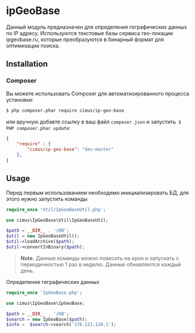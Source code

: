 ipGeoBase
==================
Данный модуль предназначен для определения геграфических данных по IP адресу.
Используются текстовые базы сервиса гео-локации ipgeobase.ru, которые преобразуются в бинарный формат для оптимизации поиска.

Installation
------------

### Composer

Вы можете использовать Composer для автоматизированного процесса установки:

```bash
$ php composer.phar require cimus/ip-geo-base
```

или вручную добавте ссылку в ваш файл `composer.json` и запустить` $ PHP composer.phar update`:

```json
{
    "require" : {
        "cimus/ip-geo-base": "dev-master"
    },
}
```

Usage
-----
Перед первым использованием необходимо инициализировать БД, для этого нужно запустить команды
```php
require_once 'Util/IpGeoBaseUtil.php';

use cimus\IpGeoBase\Util\IpGeoBaseUtil;

$path = __DIR__ . '/DB';
$util = new IpGeoBaseUtil();
$util->loadArchive($path);
$util->convertInBinary($path);
```

> **Note.** Данные команды можно повесить на крон и запускать с периодичностью 1 раз в неделю. Данные обнавляются каждый день.



Определение геграфических данных

```php
require_once 'IpGeoBase.php';

use cimus\IpGeoBase\IpGeoBase;

$path = __DIR__ . '/DB';
$search = new IpGeoBase($path);
$info =  $search->search('176.121.128.1');
````


